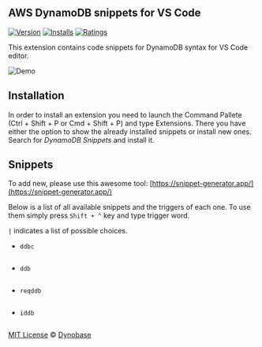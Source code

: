 ## AWS DynamoDB snippets for VS Code

[![Version](https://vsmarketplacebadge.apphb.com/version/rafwilinski.dynamodb-vscode-snippets.svg)](https://marketplace.visualstudio.com/items?itemName=rafwilinski.dynamodb-vscode-snippets)
[![Installs](https://vsmarketplacebadge.apphb.com/installs/rafwilinski.dynamodb-vscode-snippets.svg)](https://marketplace.visualstudio.com/items?itemName=rafwilinski.dynamodb-vscode-snippets)
[![Ratings](https://vsmarketplacebadge.apphb.com/rating/rafwilinski.dynamodb-vscode-snippets.svg)](https://marketplace.visualstudio.com/items?itemName=rafwilinski.dynamodb-vscode-snippets)

This extension contains code snippets for DynamoDB syntax for VS Code editor.

![Demo](images/demo.gif "Demo")

## Installation

In order to install an extension you need to launch the Command Pallete (Ctrl + Shift + P or Cmd + Shift + P) and type Extensions.
There you have either the option to show the already installed snippets or install new ones. Search for *DynamoDB Snippets* and install it.

## Snippets

To add new, please use this awesome tool: [https://snippet-generator.app/](https://snippet-generator.app/)

Below is a list of all available snippets and the triggers of each one. To use them simply press `Shift + ^` key and type trigger word.

`|` indicates a list of possible choices.

- `ddbc` 

```javascript
```


- `ddb` 

```javascript
```


- `reqddb` 

```javascript
```

- `iddb` 

```javascript
```

[MIT License](https://opensource.org/licenses/MIT) © [Dynobase](https://dynobase.dev)
